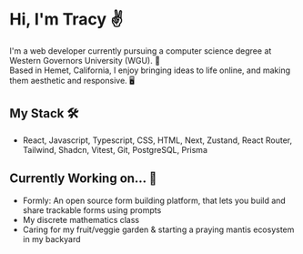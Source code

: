# Hi, I'm Tracy ✌️

I'm a web developer currently pursuing a computer science degree at Western Governors University (WGU). 🦉 <br/>
Based in Hemet, California, I enjoy bringing ideas to life online, and making them aesthetic and responsive. 🖥️

## My Stack 🛠️
- React, Javascript, Typescript, CSS, HTML, Next, Zustand, React Router, Tailwind, Shadcn, Vitest, Git, PostgreSQL, Prisma

## Currently Working on... 🚧
- Formly: An open source form building platform, that lets you build and share trackable forms using prompts 
- My discrete mathematics class
- Caring for my fruit/veggie garden & starting a praying mantis ecosystem in my backyard
